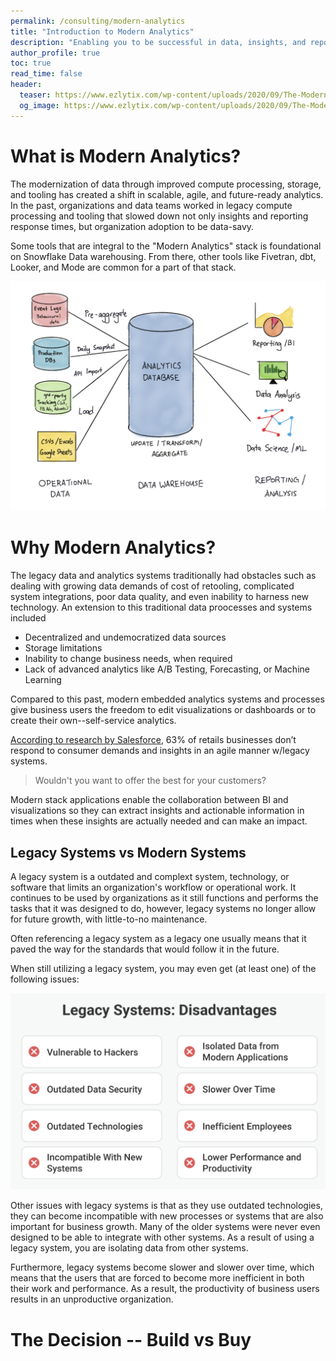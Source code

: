 ```yaml
---
permalink: /consulting/modern-analytics
title: "Introduction to Modern Analytics"
description: "Enabling you to be successful in data, insights, and reporting"
author_profile: true
toc: true
read_time: false
header:
  teaser: https://www.ezlytix.com/wp-content/uploads/2020/09/The-Modern-Approach-To-Enterprise-Analytics-Self-Service-Tools-And-A-Culture-Of-Analytics.png
  og_image: https://www.ezlytix.com/wp-content/uploads/2020/09/The-Modern-Approach-To-Enterprise-Analytics-Self-Service-Tools-And-A-Culture-Of-Analytics.png
---
```


# What is Modern Analytics?

The modernization of data through improved compute processing, storage, and tooling has created a shift in scalable, agile, and future-ready analytics. In the past, organizations and data teams worked in legacy compute processing and tooling that slowed down not only insights and reporting response times, but organization adoption to be data-savy.

Some tools that are integral to the "Modern Analytics" stack is foundational on Snowflake Data warehousing. From there, other tools like Fivetran, dbt, Looker, and Mode are common for a part of that stack.

![Modern Data Stack](/assets/images/modern_analytics_stack.png)

# Why Modern Analytics?

The legacy data and analytics systems traditionally had obstacles such as dealing with growing data demands of cost of retooling, complicated system integrations, poor data quality, and even inability to harness new technology. An extension to this traditional data proocesses and systems included 

* Decentralized and undemocratized data sources
* Storage limitations
* Inability to change business needs, when required
* Lack of advanced analytics like A/B Testing, Forecasting, or Machine Learning

Compared to this past, modern embedded analytics systems and processes give business users the freedom to edit visualizations or dashboards or to create their own--self-service analytics.

[According to research by Salesforce](https://trailhead.salesforce.com/content/learn/modules/marketing-intelligence-for-retail-marketers/solve-retail-challenges-with-marketing-intelligence), 63% of retails businesses don’t respond to consumer demands and insights in an agile manner w/legacy systems. 

> Wouldn't you want to offer the best for your customers?

Modern stack applications enable the collaboration between BI and visualizations so they can extract insights and actionable information in times when these insights are actually needed and can make an impact.  

## Legacy Systems vs Modern Systems

A legacy system is a outdated and complext system, technology, or software that limits an organization's workflow or operational work. It continues to be used by organizations as it still functions and performs the tasks that it was designed to do, however, legacy systems no longer allow for future growth, with little-to-no maintenance. 

Often referencing a legacy system as a legacy one usually means that it paved the way for the standards that would follow it in the future.

When still utilizing a legacy system, you may even get (at least one) of the following issues:

![Legacy system issues](/assets/images/legacy_systems_issues.png)

Other issues with legacy systems is that as they use outdated technologies, they can become incompatible with new processes or systems that are also important for business growth. Many of the older systems were never even designed to be able to integrate with other systems. As a result of using a legacy system, you are isolating data from other systems. 

Furthermore, legacy systems become slower and slower over time, which means that the users that are forced to become more inefficient in both their work and performance. As a result, the productivity of business users results in an unproductive organization.

# The Decision -- Build vs Buy


